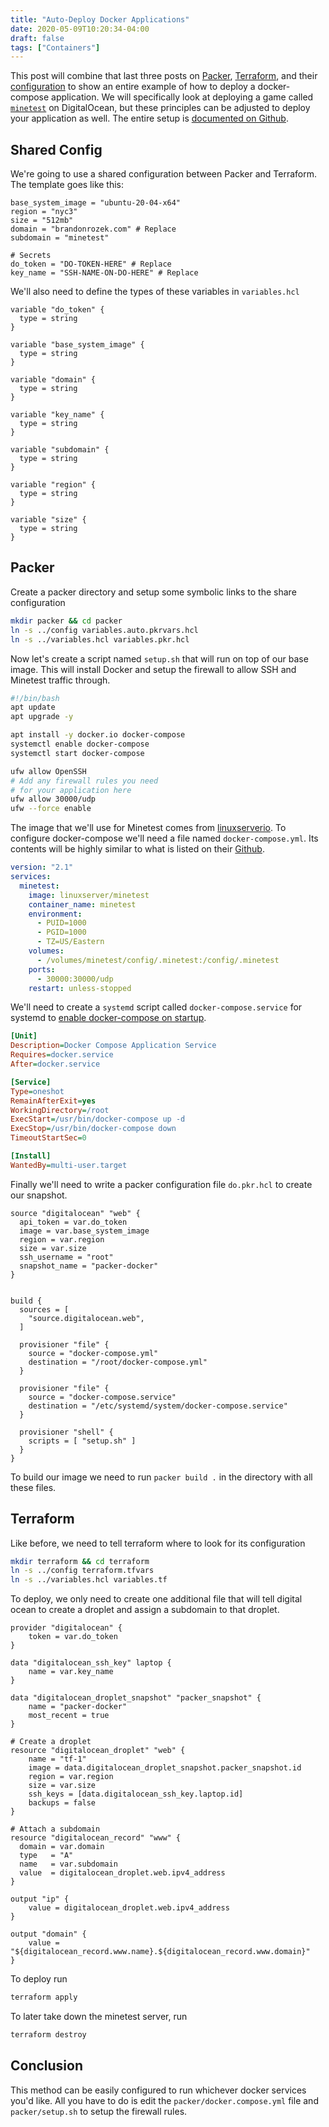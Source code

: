 ```yaml
---
title: "Auto-Deploy Docker Applications"
date: 2020-05-09T10:20:34-04:00
draft: false
tags: ["Containers"]
---
```


This post will combine that last three posts on [Packer](https://brandonrozek.com/blog/snapshotswithpacker/), [Terraform](https://brandonrozek.com/blog/autodeployterraform/), and their [configuration](https://brandonrozek.com/blog/sharedpackerterraformconfig/) to show an entire example of how to deploy a docker-compose application. We will specifically look at deploying a game called [`minetest`](https://www.minetest.net/) on DigitalOcean, but these principles can be adjusted to deploy your application as well. The entire setup is [documented on Github](https://github.com/Brandon-Rozek/minetest-deploy).

## Shared Config

We're going to use a shared configuration between Packer and Terraform. The template goes like this:

```
base_system_image = "ubuntu-20-04-x64"
region = "nyc3"
size = "512mb"
domain = "brandonrozek.com" # Replace
subdomain = "minetest"

# Secrets
do_token = "DO-TOKEN-HERE" # Replace
key_name = "SSH-NAME-ON-DO-HERE" # Replace
```

We'll also need to define the types of these variables in `variables.hcl`

```
variable "do_token" {
  type = string
}

variable "base_system_image" {
  type = string
}

variable "domain" {
  type = string
}

variable "key_name" {
  type = string
}

variable "subdomain" {
  type = string
}

variable "region" {
  type = string
}

variable "size" {
  type = string
}
```

## Packer

Create a packer directory and setup some symbolic links to the share configuration

```bash
mkdir packer && cd packer
ln -s ../config variables.auto.pkrvars.hcl
ln -s ../variables.hcl variables.pkr.hcl
```

Now let's create a script named `setup.sh` that will run on top of our base image. This will install Docker and setup the firewall to allow SSH and Minetest traffic through.

```bash
#!/bin/bash
apt update
apt upgrade -y

apt install -y docker.io docker-compose
systemctl enable docker-compose
systemctl start docker-compose

ufw allow OpenSSH
# Add any firewall rules you need
# for your application here
ufw allow 30000/udp
ufw --force enable
```

The image that we'll use for Minetest comes from [linuxserverio](https://fleet.linuxserver.io/image?name=linuxserver/minetest). To configure docker-compose we'll need a file named `docker-compose.yml`. Its contents will be highly similar to what is listed on their [Github](https://github.com/linuxserver/docker-minetest/blob/466cde1f2fd38278fe69d33ea3b2f42df50e6b16/README.md).

```yml
version: "2.1"
services:
  minetest:
    image: linuxserver/minetest
    container_name: minetest
    environment:
      - PUID=1000
      - PGID=1000
      - TZ=US/Eastern
    volumes:
      - /volumes/minetest/config/.minetest:/config/.minetest
    ports:
      - 30000:30000/udp
    restart: unless-stopped
```

We'll need to create a `systemd` script called `docker-compose.service` for systemd to [enable docker-compose on startup](https://brandonrozek.com/blog/composesystemd/).

```ini
[Unit]
Description=Docker Compose Application Service
Requires=docker.service
After=docker.service

[Service]
Type=oneshot
RemainAfterExit=yes
WorkingDirectory=/root
ExecStart=/usr/bin/docker-compose up -d
ExecStop=/usr/bin/docker-compose down
TimeoutStartSec=0

[Install]
WantedBy=multi-user.target
```

Finally we'll need to write a packer configuration file `do.pkr.hcl` to create our snapshot.

```
source "digitalocean" "web" {
  api_token = var.do_token
  image = var.base_system_image
  region = var.region
  size = var.size
  ssh_username = "root"
  snapshot_name = "packer-docker"
}


build {
  sources = [
    "source.digitalocean.web",
  ]

  provisioner "file" {
    source = "docker-compose.yml"
    destination = "/root/docker-compose.yml"
  }
  
  provisioner "file" {
    source = "docker-compose.service"
    destination = "/etc/systemd/system/docker-compose.service"
  }
  
  provisioner "shell" {
    scripts = [ "setup.sh" ]
  }
}
```

To build our image we need to run `packer build .` in the directory with all these files.

## Terraform

Like before, we need to tell terraform where to look for its configuration

```bash
mkdir terraform && cd terraform
ln -s ../config terraform.tfvars
ln -s ../variables.hcl variables.tf
```

To deploy, we only need to create one additional file that will tell digital ocean to create a droplet and assign a subdomain to that droplet.

```
provider "digitalocean" {
    token = var.do_token
}

data "digitalocean_ssh_key" laptop {
    name = var.key_name
}

data "digitalocean_droplet_snapshot" "packer_snapshot" {
    name = "packer-docker"
    most_recent = true
}

# Create a droplet
resource "digitalocean_droplet" "web" {
    name = "tf-1"
    image = data.digitalocean_droplet_snapshot.packer_snapshot.id
    region = var.region
    size = var.size
    ssh_keys = [data.digitalocean_ssh_key.laptop.id]
    backups = false
}

# Attach a subdomain
resource "digitalocean_record" "www" {
  domain = var.domain
  type   = "A"
  name   = var.subdomain
  value  = digitalocean_droplet.web.ipv4_address
}

output "ip" {
    value = digitalocean_droplet.web.ipv4_address
}

output "domain" {
    value = "${digitalocean_record.www.name}.${digitalocean_record.www.domain}"
}
```

To deploy run

```bash
terraform apply
```

To later take down the minetest server, run

```bash
terraform destroy
```

## Conclusion

This method can be easily configured to run whichever docker services you'd like. All you have to do is edit the `packer/docker.compose.yml` file and `packer/setup.sh` to setup the firewall rules.

